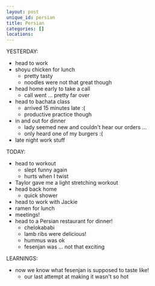 ```yaml
---
layout: post
unique_id: persian
title: Persian
categories: []
locations: 
---
```


YESTERDAY:
* head to work
* shoyu chicken for lunch
  * pretty tasty
  * noodles were not that great though
* head home early to take a call
  * call went ... pretty far over
* head to bachata class
  * arrived 15 minutes late :(
  * productive practice though
* in and out for dinner
  * lady seemed new and couldn't hear our orders ...
  * only heard one of my burgers :(
* late night work stuff

TODAY:
* head to workout
  * slept funny again
  * hurts when I twist
* Taylor gave me a light stretching workout
* head back home
  * quick shower
* head to work with Jackie
* ramen for lunch
* meetings!
* head to a Persian restaurant for dinner!
  * chelokababi
  * lamb ribs were delicious!
  * hummus was ok
  * fesenjan was ... not that exciting

LEARNINGS:
* now we know what fesenjan is supposed to taste like!
  * our last attempt at making it wasn't so hot
